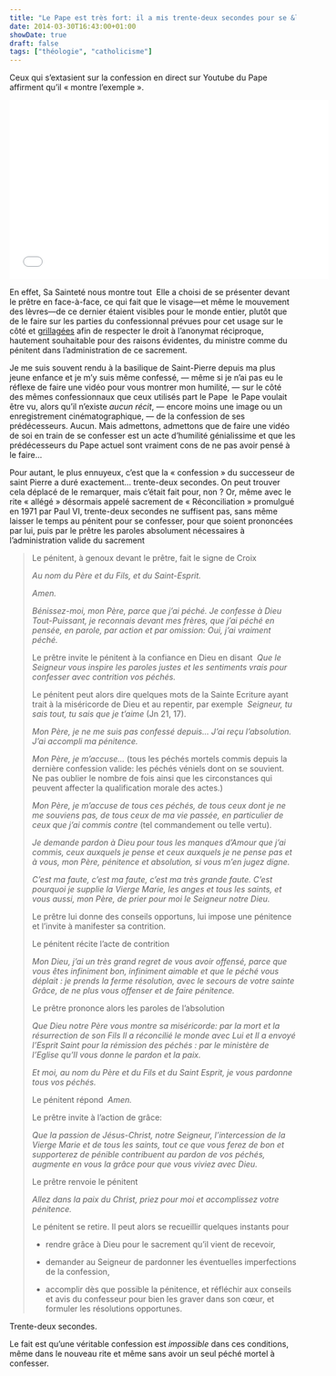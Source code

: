 ```yaml
---
title: "Le Pape est très fort: il a mis trente-deux secondes pour se &laquo;&nbsp; confesser&nbsp;&raquo;"
date: 2014-03-30T16:43:00+01:00
showDate: true
draft: false
tags: ["théologie", "catholicisme"]
---
```


Ceux qui s’extasient sur la confession en direct sur Youtube du Pape affirment qu’il &laquo;&nbsp;montre l’exemple&nbsp;&raquo;.

<iframe width="560" height="315" src="//www.youtube.com/embed/BKHKmEtpWao" frameborder="0" allowfullscreen=""></iframe>

En effet, Sa Sainteté nous montre tout&nbsp; Elle a choisi de se présenter devant le prêtre en face-à-face, ce qui fait que le visage—et même le mouvement des lèvres—de ce dernier étaient visibles pour le monde entier, plutôt que de le faire sur les parties du confessionnal prévues pour cet usage sur le côté et [grillagées](http://fr.wikipedia.org/wiki/Confessionnal) afin de respecter le droit à l’anonymat réciproque, hautement souhaitable pour des raisons évidentes, du ministre comme du pénitent dans l’administration de ce sacrement.

Je me suis souvent rendu à la basilique de Saint-Pierre depuis ma plus jeune enfance et je m’y suis même confessé, — même si je n’ai pas eu le réflexe de faire une vidéo pour vous montrer mon humilité, — sur le côté des mêmes confessionnaux que ceux utilisés part le Pape&nbsp; le Pape voulait être vu, alors qu’il n’existe _aucun récit_, — encore moins une image ou un enregistrement cinématographique, — de la confession de ses prédécesseurs. Aucun. Mais admettons, admettons que de faire une vidéo de soi en train de se confesser est un acte d’humilité génialissime et que les prédécesseurs du Pape actuel sont vraiment cons de ne pas avoir pensé à le faire…

Pour autant, le plus ennuyeux, c’est que la &laquo;&nbsp;confession&nbsp;&raquo; du successeur de saint Pierre a duré exactement… trente-deux secondes. On peut trouver cela déplacé de le remarquer, mais c’était fait pour, non&nbsp;? Or, même avec le rite &laquo;&nbsp;allégé&nbsp;&raquo; désormais appelé sacrement de &laquo;&nbsp;Réconciliation&nbsp;&raquo; promulgué en 1971 par Paul VI, trente-deux secondes ne suffisent pas, sans même laisser le temps au pénitent pour se confesser, pour que soient prononcées par lui, puis par le prêtre les paroles absolument nécessaires à l’administration valide du sacrement&nbsp;

> Le pénitent, à genoux devant le prêtre, fait le signe de Croix&nbsp;
> 
> _Au nom du Père et du Fils, et du Saint-Esprit._
> 
> _Amen._
> 
> _Bénissez-moi, mon Père, parce que j’ai péché. Je confesse à Dieu Tout-Puissant, je reconnais devant mes frères, que j’ai péché en pensée, en parole, par action et par omission: Oui, j’ai vraiment péché._
> 
> Le prêtre invite le pénitent à la confiance en Dieu en disant&nbsp; _Que le Seigneur vous inspire les paroles justes et les senti­ments vrais pour confesser avec contrition vos péchés._
> 
> Le pénitent peut alors dire quelques mots de la Sainte Ecriture ayant trait à la miséricorde de Dieu et au repentir, par exemple&nbsp; _Seigneur, tu sais tout, tu sais que je t’aime_ (Jn 21, 17).
> 
> _Mon Père, je ne me suis pas confessé depuis… J’ai reçu l’absolution. J’ai accompli ma pénitence._
> 
> _Mon Père, je m’accuse…_ (tous les péchés mortels commis depuis la dernière confession valide: les péchés véniels dont on se souvient. Ne pas oublier le nombre de fois ainsi que les circonstances qui peuvent affecter la qualification morale des actes.)
> 
> _Mon Père, je m’accuse de tous ces péchés, de tous ceux dont je ne me souviens pas, de tous ceux de ma vie passée, en particulier de ceux que j’ai commis contre_ (tel commandement ou telle vertu).
> 
> _Je demande pardon à Dieu pour tous les manques d’Amour que j’ai commis, ceux auxquels je pense et ceux auxquels je ne pense pas et à vous, mon Père, pénitence et absolution, si vous m’en jugez digne._
> 
> _C’est ma faute, c’est ma faute, c’est ma très grande faute. C’est pourquoi je supplie la Vierge Marie, les anges et tous les saints, et vous aussi, mon Père, de prier pour moi le Seigneur notre Dieu._
> 
> Le prêtre lui donne des conseils opportuns, lui impose une pénitence et l’invite à manifester sa contrition.
> 
> Le pénitent récite l’acte de contrition&nbsp;
> 
> _Mon Dieu, j’ai un très grand regret de vous avoir offensé, parce que vous êtes infiniment bon, infiniment aimable et que le péché vous déplait&nbsp;: je prends la ferme résolution, avec le secours de votre sainte Grâce, de ne plus vous offenser et de faire pénitence._
> 
> Le prêtre prononce alors les paroles de l’absolution&nbsp;
> 
> _Que Dieu notre Père vous montre sa miséricorde: par la mort et la résurrection de son Fils Il a réconcilié le monde avec Lui et Il a envoyé l’Esprit Saint pour la rémission des péchés&nbsp;: par le ministère de l’Eglise qu’II vous donne le pardon et la paix._
> 
> _Et moi, au nom du Père et du Fils et du Saint Esprit, je vous pardonne tous vos péchés._
> 
> Le pénitent répond&nbsp; _Amen._
> 
> Le prêtre invite à l’action de grâce:
> 
> _Que la passion de Jésus-Christ, notre Seigneur, l’intercession de la Vierge Marie et de tous les saints, tout ce que vous ferez de bon et supporterez de pénible contribuent au pardon de vos péchés, augmente en vous la grâce pour que vous viviez avec Dieu._
> 
> Le prêtre renvoie le pénitent&nbsp;
> 
> _Allez dans la paix du Christ, priez pour moi et accomplissez votre pénitence._
> 
> Le pénitent se retire. Il peut alors se recueillir quelques ins­tants pour&nbsp;
> 
> *   rendre grâce à Dieu pour le sacrement qu’il vient de recevoir,
>     
>     
> *   demander au Seigneur de pardonner les éventuelles imperfections de la confession,
>     
>     
> *   accomplir dès que possible la pénitence, et réfléchir aux conseils et avis du confesseur pour bien les graver dans son cœur, et formuler les résolutions opportunes.

Trente-deux secondes.

Le fait est qu’une véritable confession est _impossible_ dans ces conditions, même dans le nouveau rite et même sans avoir un seul péché mortel à confesser.